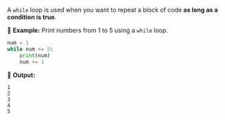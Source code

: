 A `while` loop is used when you want to repeat a block of code **as long as a condition is true**.  

🔹 **Example:** Print numbers from 1 to 5 using a `while` loop.  
```python
num = 1
while num <= 5:
    print(num)
    num += 1
```
🔹 **Output:**  
```
1  
2  
3  
4  
5  
```
